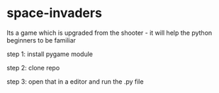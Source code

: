 # space-invaders
Its a game which is upgraded from the shooter - it will help the python beginners to be familiar 

step 1:
install pygame module

step 2:
clone repo

step 3:
open that in a editor and run the .py file
